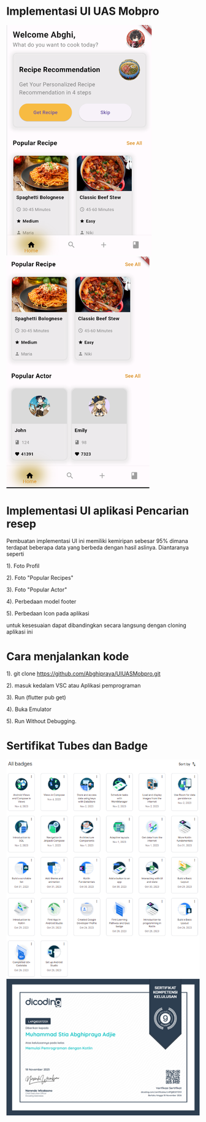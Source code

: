 # Implementasi UI UAS Mobpro
![A POS application](src/main/done1.png)
![A POS application](src/main/done2.png)

# Implementasi UI aplikasi Pencarian resep

Pembuatan implementasi UI ini memiliki kemiripan sebesar 95% dimana terdapat beberapa data yang berbeda dengan hasil aslinya. Diantaranya seperti

1). Foto Profil

2). Foto "Popular Recipes"

3). Foto "Popular Actor" 

4). Perbedaan model footer

5). Perbedaan Icon pada aplikasi

untuk kesesuaian dapat dibandingkan secara langsung dengan cloning aplikasi ini

# Cara menjalankan kode

1). git clone <https://github.com/Abghipraya/UIUASMobpro.git>

2). masuk kedalam VSC atau Aplikasi pemprograman

3). Run (flutter pub get)

4). Buka Emulator

5). Run Without Debugging.

# Sertifikat Tubes dan Badge
![A POS application](src/main/badge.png)
![A POS application](src/main/tubes.png)
